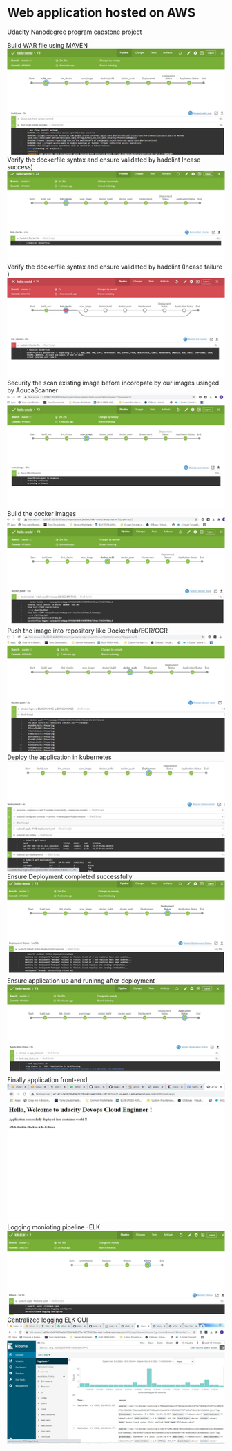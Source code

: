 # Web application hosted on AWS
Udacity Nanodegree program capstone project

Build WAR file using MAVEN
![build](https://github.com/balavpy/udacity_capstone/blob/master/Project-Screenshot/01-Build-Image.JPG)
Verify the dockerfile syntax and ensure validated by hadolint Incase success)
![link-checks](/Project-Screenshot/02-Lint-Checks.JPG)
Verify the dockerfile syntax and ensure validated by hadolint (Incase failure )
![lint-failed](/Project-Screenshot/09-Lint-Checks-Failed.JPG)
Security the scan existing image before incoropate by our images usinged by AqucaScanner 
![Scan-Image](/Project-Screenshot/03-Scan-Image.JPG)
Build the docker images 
![Docker-Build](/Project-Screenshot/04-Docker-Build.JPG)
Push the image into repository like Dockerhub/ECR/GCR
![Repo](/Project-Screenshot/05-Push-Image.JPG)
Deploy the application in kubernetes 
![Deployment](/Project-Screenshot/06-Application-Deployment.JPG)
Ensure Deployment completed successfully
![status](/Project-Screenshot/07-Deployment-Status.JPG)
Ensure application up and runinng after deployment
![app-status](/Project-Screenshot/08-Application-Status.JPG)
Finally application front-end
![app](/Project-Screenshot/09-Application-Frontend.JPG)
Logging monioting pipeline -ELK
![ELK](/Project-Screenshot/09-ELK-Monitoing-Pipeline.JPG)
Centralized logging ELK GUI
![ELK-GUI](/Project-Screenshot/10-Kibana-GUI.JPG)
